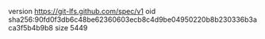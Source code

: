version https://git-lfs.github.com/spec/v1
oid sha256:90fd0f3db6c48be62360603ecb8c4d9be04950220b8b230336b3aca3f5b4b9b8
size 5449
